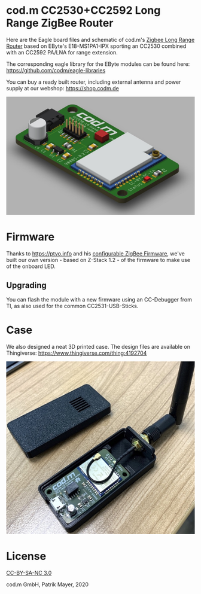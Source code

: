 # cod.m CC2530+CC2592 Long Range ZigBee Router
Here are the Eagle board files and schematic of cod.m's [Zigbee Long Range Router](https://shop.codm.de/automation/zigbee/23/zigbee-cc2530-cc2592-long-range-router/repeater) based on EByte's E18-MS1PA1-IPX sporting an CC2530 combined with an CC2592 PA/LNA for range extension.

The corresponding eagle library for the EByte modules can be found here: https://github.com/codm/eagle-libraries

You can buy a ready built router, including external antenna and power supply at our webshop: https://shop.codm.de

![cod.m ZigBee Long Range Router](codm-cc2530-cc2592-zigbee-long-range-router-pcb.jpg)

# Firmware
Thanks to https://ptvo.info and his [configurable ZigBee Firmware](https://ptvo.info/zigbee-switch-configurable-firmware-v2-210/), we've built our own version - based on Z-Stack 1.2 - of the firmware to make use of the onboard LED.

## Upgrading
You can flash the module with a new firmware using an CC-Debugger from TI, as also used for the common CC2531-USB-Sticks.

# Case
We also designed a neat 3D printed case. The design files are available on Thingiverse: https://www.thingiverse.com/thing:4192704

![cod.m ZigBee Long Range Router in Case](codm-cc2530-cc2595-zigbee-router-small.jpg)

# License
[CC-BY-SA-NC 3.0](https://creativecommons.org/licenses/by-nc-sa/3.0/de/)

cod.m GmbH, Patrik Mayer, 2020